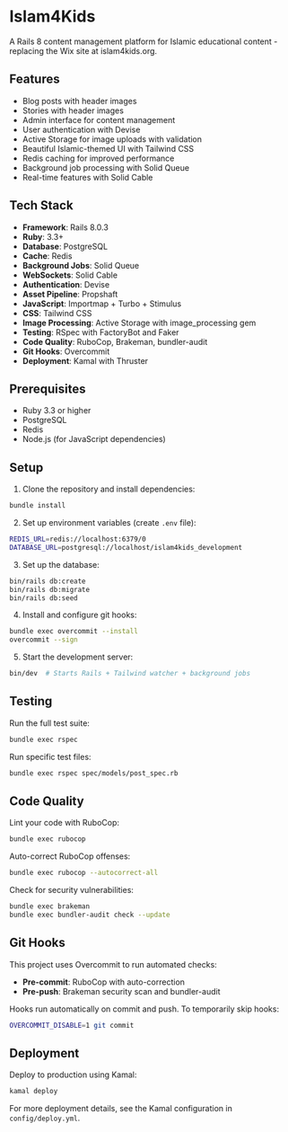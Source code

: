# Islam4Kids

A Rails 8 content management platform for Islamic educational content - replacing the Wix site at islam4kids.org.

## Features

- Blog posts with header images
- Stories with header images
- Admin interface for content management
- User authentication with Devise
- Active Storage for image uploads with validation
- Beautiful Islamic-themed UI with Tailwind CSS
- Redis caching for improved performance
- Background job processing with Solid Queue
- Real-time features with Solid Cable

## Tech Stack

- **Framework**: Rails 8.0.3
- **Ruby**: 3.3+
- **Database**: PostgreSQL
- **Cache**: Redis
- **Background Jobs**: Solid Queue
- **WebSockets**: Solid Cable
- **Authentication**: Devise
- **Asset Pipeline**: Propshaft
- **JavaScript**: Importmap + Turbo + Stimulus
- **CSS**: Tailwind CSS
- **Image Processing**: Active Storage with image_processing gem
- **Testing**: RSpec with FactoryBot and Faker
- **Code Quality**: RuboCop, Brakeman, bundler-audit
- **Git Hooks**: Overcommit
- **Deployment**: Kamal with Thruster

## Prerequisites

- Ruby 3.3 or higher
- PostgreSQL
- Redis
- Node.js (for JavaScript dependencies)

## Setup

1. Clone the repository and install dependencies:
```bash
bundle install
```

2. Set up environment variables (create `.env` file):
```bash
REDIS_URL=redis://localhost:6379/0
DATABASE_URL=postgresql://localhost/islam4kids_development
```

3. Set up the database:
```bash
bin/rails db:create
bin/rails db:migrate
bin/rails db:seed
```

4. Install and configure git hooks:
```bash
bundle exec overcommit --install
overcommit --sign
```

5. Start the development server:
```bash
bin/dev  # Starts Rails + Tailwind watcher + background jobs
```

## Testing

Run the full test suite:
```bash
bundle exec rspec
```

Run specific test files:
```bash
bundle exec rspec spec/models/post_spec.rb
```

## Code Quality

Lint your code with RuboCop:
```bash
bundle exec rubocop
```

Auto-correct RuboCop offenses:
```bash
bundle exec rubocop --autocorrect-all
```

Check for security vulnerabilities:
```bash
bundle exec brakeman
bundle exec bundler-audit check --update
```

## Git Hooks

This project uses Overcommit to run automated checks:

- **Pre-commit**: RuboCop with auto-correction
- **Pre-push**: Brakeman security scan and bundler-audit

Hooks run automatically on commit and push. To temporarily skip hooks:
```bash
OVERCOMMIT_DISABLE=1 git commit
```

## Deployment

Deploy to production using Kamal:
```bash
kamal deploy
```

For more deployment details, see the Kamal configuration in `config/deploy.yml`.
